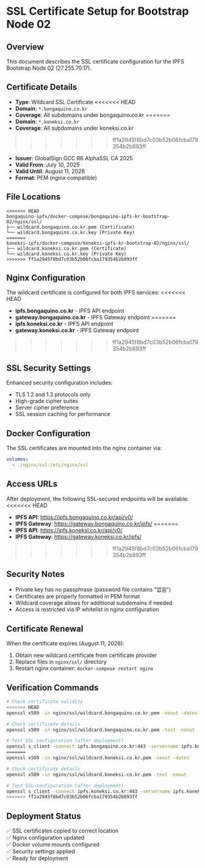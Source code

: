 # SSL Certificate Setup for Bootstrap Node 02

## Overview
This document describes the SSL certificate configuration for the IPFS Bootstrap Node 02 (27.255.70.17).

## Certificate Details
- **Type**: Wildcard SSL Certificate
<<<<<<< HEAD
- **Domain**: `*.bongaquino.co.kr`
- **Coverage**: All subdomains under bongaquino.co.kr
=======
- **Domain**: `*.koneksi.co.kr`
- **Coverage**: All subdomains under koneksi.co.kr
>>>>>>> ff1a2945f8bd7c03b52b06fcba179354b2b893ff
- **Issuer**: GlobalSign GCC R6 AlphaSSL CA 2025
- **Valid From**: July 10, 2025
- **Valid Until**: August 11, 2026
- **Format**: PEM (nginx compatible)

## File Locations
```
<<<<<<< HEAD
bongaquino-ipfs/docker-compose/bongaquino-ipfs-kr-bootstrap-02/nginx/ssl/
├── wildcard.bongaquino.co.kr.pem (Certificate)
└── wildcard.bongaquino.co.kr.key (Private Key)
=======
koneksi-ipfs/docker-compose/koneksi-ipfs-kr-bootstrap-02/nginx/ssl/
├── wildcard.koneksi.co.kr.pem (Certificate)
└── wildcard.koneksi.co.kr.key (Private Key)
>>>>>>> ff1a2945f8bd7c03b52b06fcba179354b2b893ff
```

## Nginx Configuration
The wildcard certificate is configured for both IPFS services:
<<<<<<< HEAD
- **ipfs.bongaquino.co.kr** - IPFS API endpoint
- **gateway.bongaquino.co.kr** - IPFS Gateway endpoint
=======
- **ipfs.koneksi.co.kr** - IPFS API endpoint
- **gateway.koneksi.co.kr** - IPFS Gateway endpoint
>>>>>>> ff1a2945f8bd7c03b52b06fcba179354b2b893ff

## SSL Security Settings
Enhanced security configuration includes:
- TLS 1.2 and 1.3 protocols only
- High-grade cipher suites
- Server cipher preference
- SSL session caching for performance

## Docker Configuration
The SSL certificates are mounted into the nginx container via:
```yaml
volumes:
  - ./nginx/ssl:/etc/nginx/ssl
```

## Access URLs
After deployment, the following SSL-secured endpoints will be available:
<<<<<<< HEAD
- **IPFS API**: https://ipfs.bongaquino.co.kr/api/v0/
- **IPFS Gateway**: https://gateway.bongaquino.co.kr/ipfs/
=======
- **IPFS API**: https://ipfs.koneksi.co.kr/api/v0/
- **IPFS Gateway**: https://gateway.koneksi.co.kr/ipfs/
>>>>>>> ff1a2945f8bd7c03b52b06fcba179354b2b893ff

## Security Notes
- Private key has no passphrase (password file contains "없음")
- Certificates are properly formatted in PEM format
- Wildcard coverage allows for additional subdomains if needed
- Access is restricted via IP whitelist in nginx configuration

## Certificate Renewal
When the certificate expires (August 11, 2026):
1. Obtain new wildcard certificate from certificate provider
2. Replace files in `nginx/ssl/` directory
3. Restart nginx container: `docker-compose restart nginx`

## Verification Commands
```bash
# Check certificate validity
<<<<<<< HEAD
openssl x509 -in nginx/ssl/wildcard.bongaquino.co.kr.pem -noout -dates

# Check certificate details
openssl x509 -in nginx/ssl/wildcard.bongaquino.co.kr.pem -text -noout

# Test SSL configuration (after deployment)
openssl s_client -connect ipfs.bongaquino.co.kr:443 -servername ipfs.bongaquino.co.kr
=======
openssl x509 -in nginx/ssl/wildcard.koneksi.co.kr.pem -noout -dates

# Check certificate details
openssl x509 -in nginx/ssl/wildcard.koneksi.co.kr.pem -text -noout

# Test SSL configuration (after deployment)
openssl s_client -connect ipfs.koneksi.co.kr:443 -servername ipfs.koneksi.co.kr
>>>>>>> ff1a2945f8bd7c03b52b06fcba179354b2b893ff
```

## Deployment Status
✅ SSL certificates copied to correct location  
✅ Nginx configuration updated  
✅ Docker volume mounts configured  
✅ Security settings applied  
✅ Ready for deployment 